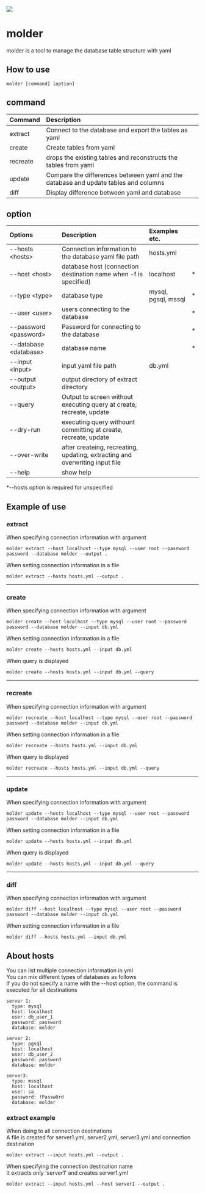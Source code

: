 ![](https://github.com/deezus-net/Molder/workflows/test/badge.svg)
# molder
molder is a tool to manage the database table structure with yaml  

## How to use
```
molder [command] [option]
```

## command
| Command | Description |
|:---|:---|
| extract | Connect to the database and export the tables as yaml |
| create | Create tables from yaml |
| recreate | drops the existing tables and reconstructs the tables from yaml |
| update | Compare the differences between yaml and the database and update tables and columns |
| diff | Display difference between yaml and database |

## option
| Options | Description | Examples etc. | |
|:---|:---|:---|:---:|
| --hosts &lt;hosts&gt; | Connection information to the database yaml file path | hosts.yml | |
| --host &lt;host&gt; | database host (connection destination name when -f is specified) | localhost | * ||
| --type &lt;type&gt; | database type | mysql, pgsql, mssql | * |
| --user &lt;user&gt;| users connecting to the database | | * |
| --password &lt;password&gt; | Password for connecting to the database | | * |
| --database &lt;database&gt; | database name | | * |
| --input &lt;input&gt; | input yaml file path | db.yml | |
| --output &lt;output&gt; | output directory of extract directory | | |
| --query | Output to screen without executing query at create, recreate, update | | |
| --dry-run |  executing query withount committing at create, recreate, update | | |
| --over-write | after createing, recreating, updating, extracting and overwriting input file | |
| --help | show help| | |

*--hosts option is required for unspecified

## Example of use

### extract
When specifying connection information with argument
```
molder extract --host localhost --type mysql --user root --password password --database molder --output .
```
When setting connection information in a file
```
molder extract --hosts hosts.yml --output .
```
--------------
  
### create
When specifying connection information with argument
```
molder create --host localhost --type mysql --user root --password password --database molder --input db.yml
```
When setting connection information in a file
```
molder create --hosts hosts.yml --input db.yml
```
When query is displayed
```
molder create --hosts hosts.yml --input db.yml --query
```
--------------
  
### recreate
When specifying connection information with argument
```
molder recreate --host localhost --type mysql --user root --password password --database molder --input db.yml
```
When setting connection information in a file
```
molder recreate --hosts hosts.yml --input db.yml
```
When query is displayed
```
molder recreate --hosts hosts.yml --input db.yml --query
```
--------------
  
### update
When specifying connection information with argument
```
molder update --hosts localhost --type mysql --user root --password password --database molder --input db.yml
```
When setting connection information in a file
```
molder update --hosts hosts.yml --input db.yml
```
When query is displayed
```
molder update --hosts hosts.yml --input db.yml --query
```
--------------
  
### diff
When specifying connection information with argument
```
molder diff --host localhost --type mysql --user root --password password --database molder --input db.yml
```
When setting connection information in a file
```
molder diff --hosts hosts.yml --input db.yml
```

## About hosts
You can list multiple connection information in yml  
You can mix different types of databases as follows  
If you do not specify a name with the --host option, the command is executed for all destinations
```yaml: hosts.yml
server 1:
  type: mysql
  host: localhost
  user: db_user_1
  password: password
  database: molder
 
server 2:
  type: pgsql
  host: localhost
  user: db_user_2
  password: password
  database: molder

server3:
  type: mssql
  host: localhost
  user: sa
  password: !Passw0rd
  database: molder
```

### extract example
When doing to all connection destinations  
A file is created for server1.yml, server2.yml, server3.yml and connection destination
```
molder extract --input hosts.yml --output .
```

When specifying the connection destination name  
It extracts only 'server1' and creates server1.yml
```
molder extract --input hosts.yml --host server1 --output .
```